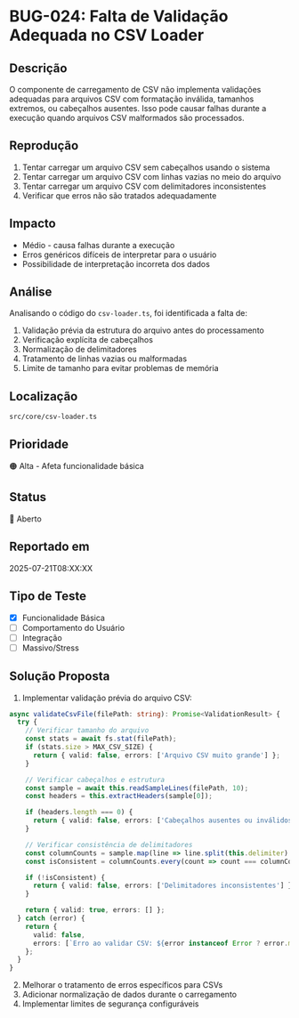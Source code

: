 # BUG-024: Falta de Validação Adequada no CSV Loader

## Descrição
O componente de carregamento de CSV não implementa validações adequadas para arquivos CSV com formatação inválida, tamanhos extremos, ou cabeçalhos ausentes. Isso pode causar falhas durante a execução quando arquivos CSV malformados são processados.

## Reprodução
1. Tentar carregar um arquivo CSV sem cabeçalhos usando o sistema
2. Tentar carregar um arquivo CSV com linhas vazias no meio do arquivo
3. Tentar carregar um arquivo CSV com delimitadores inconsistentes
4. Verificar que erros não são tratados adequadamente

## Impacto
- Médio - causa falhas durante a execução
- Erros genéricos difíceis de interpretar para o usuário
- Possibilidade de interpretação incorreta dos dados

## Análise
Analisando o código do `csv-loader.ts`, foi identificada a falta de:
1. Validação prévia da estrutura do arquivo antes do processamento
2. Verificação explícita de cabeçalhos
3. Normalização de delimitadores
4. Tratamento de linhas vazias ou malformadas
5. Limite de tamanho para evitar problemas de memória

## Localização
`src/core/csv-loader.ts`

## Prioridade
🟠 Alta - Afeta funcionalidade básica

## Status
🔴 Aberto

## Reportado em
2025-07-21T08:XX:XX

## Tipo de Teste
- [x] Funcionalidade Básica
- [ ] Comportamento do Usuário
- [ ] Integração
- [ ] Massivo/Stress

## Solução Proposta
1. Implementar validação prévia do arquivo CSV:
```typescript
async validateCsvFile(filePath: string): Promise<ValidationResult> {
  try {
    // Verificar tamanho do arquivo
    const stats = await fs.stat(filePath);
    if (stats.size > MAX_CSV_SIZE) {
      return { valid: false, errors: ['Arquivo CSV muito grande'] };
    }

    // Verificar cabeçalhos e estrutura
    const sample = await this.readSampleLines(filePath, 10);
    const headers = this.extractHeaders(sample[0]);

    if (headers.length === 0) {
      return { valid: false, errors: ['Cabeçalhos ausentes ou inválidos'] };
    }

    // Verificar consistência de delimitadores
    const columnCounts = sample.map(line => line.split(this.delimiter).length);
    const isConsistent = columnCounts.every(count => count === columnCounts[0]);

    if (!isConsistent) {
      return { valid: false, errors: ['Delimitadores inconsistentes'] };
    }

    return { valid: true, errors: [] };
  } catch (error) {
    return {
      valid: false,
      errors: [`Erro ao validar CSV: ${error instanceof Error ? error.message : 'Erro desconhecido'}`]
    };
  }
}
```

2. Melhorar o tratamento de erros específicos para CSVs
3. Adicionar normalização de dados durante o carregamento
4. Implementar limites de segurança configuráveis
